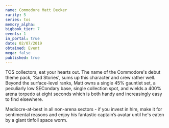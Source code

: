 ```yaml
---
name: Commodore Matt Decker
rarity: 5
series: tos
memory_alpha:
bigbook_tier: 7
events: 1
in_portal: true
date: 02/07/2019
obtained: Event
mega: false
published: true
---
```


TOS collectors, eat your hearts out. The name of the Commodore's debut theme pack, 'Sad Stories', sums up this character and crew rather well. Beyond the surface-level ranks, Matt owns a single 45% gauntlet set, a peculiarly low SECondary base, single collection spot, and wields a 400% arena torpedo at eight seconds which is both handy and increasingly easy to find elsewhere.

Mediocre-at-best in all non-arena sectors - if you invest in him, make it for sentimental reasons and enjoy his fantastic captain’s avatar until he's eaten by a giant tinfoil space worm.
